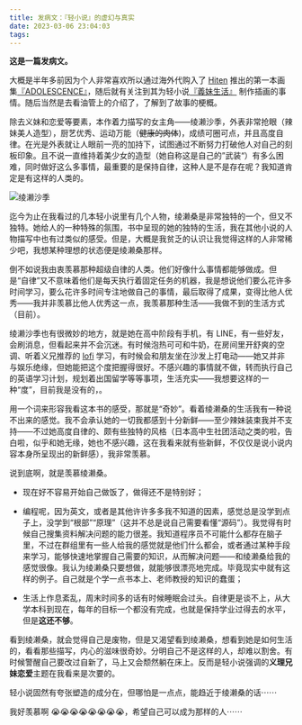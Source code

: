 ```yaml
---
title: 发病文：『轻小说』的虚幻与真实
date: 2023-03-06 23:04:03
tags:
---
```


**这是一篇发病文。**

大概是半年多前因为个人非常喜欢所以通过海外代购入了 [Hiten](https://twitter.com/HitenKei) 推出的第一本画集[『ADOLESCENCE』](https://www.amazon.co.jp/ADOLESCENCE-%E3%82%A2%E3%83%89%E3%83%AC%E3%82%BB%E3%83%B3%E3%82%B9-Hiten-%E4%BD%9C%E5%93%81%E9%9B%86/dp/4865881115)，随后就有关注到其为轻小说[『義妹生活』](https://zh.wikipedia.org/zh-cn/%E7%BE%A9%E5%A6%B9%E7%94%9F%E6%B4%BB) 制作插画的事情。随后当然是去看油管上的介绍了，了解到了故事的梗概。

除去义妹和恋爱等要素，本作着力描写的女主角——绫濑沙季，外表非常抢眼（辣妹美人造型），厨艺优秀、运动万能（~~健康的肉体~~)，成绩可圈可点，并且高度自律。在光是外表就让人眼前一亮的加持下，试图通过不断努力打破他人对自己的刻板印象。且不说一直维持着美少女的造型（她自称这是自己的”武装“）有多么困难，同时做好这么多事情，最重要的是保持自律，这种人是不是存在呢？我知道肯定是有这样的人类的。

![绫濑沙季](https://pics.galiren.me/ayase-saki.jpeg)

迄今为止在我看过的几本轻小说里有几个人物，绫濑桑是非常独特的一个，但又不独特。她给人的一种特殊的氛围，书中呈现的她的独特的生活，我在其他小说的人物描写中也有过类似的感受。但是，大概是我贫乏的认识让我觉得这样的人非常稀少吧，我想某种理想的状态便是绫濑桑那样。

倒不如说我由衷羡慕那种超级自律的人类。他们好像什么事情都能够做成。但是“自律”又不意味着他们是每天执行着固定任务的机器，我是想说他们要么花许多时间学习，要么花许多时间专注地做自己的事情，最后取得了成果，变得比他人优秀——我并非羡慕比他人优秀这一点，我羡慕那种生活——我做不到的生活方式（目前）。

绫濑沙季也有很微妙的地方，就是她在高中阶段有手机，有 LINE，有一些好友，会刷消息，但看起来并不会沉迷。有时候泡热可可和牛奶，在房间里开舒爽的空调、听着义兄推荐的 [lofi](https://youtu.be/Tf52-tq4hqI) 学习，有时候会和朋友坐在沙发上打电动——她又并非与娱乐绝缘，但她能把这个度把握得很好。不感兴趣的事情就不做，转而执行自己的英语学习计划，规划着出国留学等等事项，生活充实——我想要这样的一种“度”，目前我是没有的，。

用一个词来形容我看这本书的感受，那就是“奇妙”。看着绫濑桑的生活我有一种说不出来的感觉。我不会承认她的一切我都感到十分新鲜——至少辣妹装束我并不支持——不过她高度自律的、颇有些独特的风格（日本高中生社团活动之类的啦，告白啦，似乎和她无缘，她也不感兴趣，这在我看来就有些新鲜，不仅仅是说小说内容本身所呈现出的新鲜感），我非常羡慕。

说到底啊，就是羡慕绫濑桑。

- 现在好不容易开始自己做饭了，做得还不是特别好；

- 编程呢，因为英文，或者是其他许许多多我不知道的因素，感觉总是没学到点子上，没学到“根部”“原理”（这并不总是说自己需要看懂“源码”）。我觉得有时候自己搜集资料解决问题的能力很差。我知道程序员不可能什么都存在脑子里，不过在群组里有一些人给我的感觉就是他们什么都会，或者通过某种手段来学习，能够快速地掌握自己需要的知识，从而解决问题——和绫濑桑给我的感觉很像。我认为绫濑桑只要想做，就能够很漂亮地完成。毕竟现实中就有这样的例子。自己就是个学一点书本上、老师教授的知识的蠢蛋；

- 生活上作息紊乱，周末时间多的话有时候睡眠会过头。自律更是谈不上，从大学本科到现在，每年的目标一个都没有完成，也就是保持学业过得去的水平，但是**这还不够**。

看到绫濑桑，就会觉得自己是废物，但是又渴望看到绫濑桑，想看到她是如何生活的，看看那些描写，内心的滋味很奇妙。分明自己不是这样的人，却难以割舍。有时候警醒自己要改过自新了，马上又会颓然躺在床上。反而是轻小说强调的**义理兄妹恋爱**主题在我看来是次要的。

轻小说固然有夸张塑造的成分在，但哪怕是一点点，能趋近于绫濑桑的话⋯⋯

我好羡慕啊 😭😭😭😭😭😭😭😭，希望自己可以成为那样的人⋯⋯
